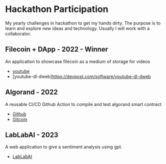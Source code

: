 # Hackathon Participation

My yearly challenges in hackathon to get my hands dirty. The purpose is to learn and explore new ideas and technology. Usually I will work with a collaborator.

## Filecoin + DApp - 2022 - Winner
An application to showcase filecoin as a medium of storage for videos
- [youtube](https://www.youtube.com/watch?v=JjawxqBZe7Q)
- [youtube-dl-dweb]https://devpost.com/software/youtube-dl-dweb

## Algorand - 2022
A reusable CI/CD Github Action to compile and test algorand smart contract
- [Github](https://github.com/calsaviour/demo-algorand-action)
- [Gitcoin](https://bounties.gitcoin.co/issue/29368)

## LabLabAI - 2023
A web application to give a sentiment analysis using gpt.
- [LabLabAI](https://lablab.ai/event/openai-hackathon/perspectlysis/perspectlysis-ai)